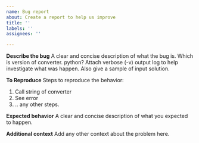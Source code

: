 ```yaml
---
name: Bug report
about: Create a report to help us improve
title: ''
labels: ''
assignees: ''

---
```


**Describe the bug**
A clear and concise description of what the bug is. Which is version of converter. python?
Attach verbose (-v) output log to help investigate what was happen. Also give a sample of input solution.

**To Reproduce**
Steps to reproduce the behavior:
1. Call string of converter
2. See error
3. .. any other steps.

**Expected behavior**
A clear and concise description of what you expected to happen.

**Additional context**
Add any other context about the problem here.
